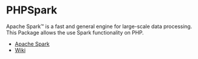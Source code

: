 # PHPSpark

Apache Spark™ is a fast and general engine for large-scale data processing.
This Package allows the use Spark functionality on PHP.

- [Apache Spark](http://spark.apache.org)
- [Wiki](https://github.com/mrazvan92/PHPSpark/wiki)
